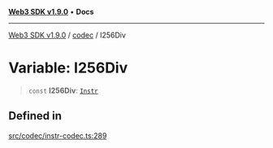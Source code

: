 [**Web3 SDK v1.9.0**](../../../README.md) • **Docs**

***

[Web3 SDK v1.9.0](../../../globals.md) / [codec](../README.md) / I256Div

# Variable: I256Div

> `const` **I256Div**: [`Instr`](../type-aliases/Instr.md)

## Defined in

[src/codec/instr-codec.ts:289](https://github.com/Mystic-Nayy/alephium-web3/blob/ee41f5e0e7d7fb0b155fe62f05b2ac03772895ca/packages/web3/src/codec/instr-codec.ts#L289)
